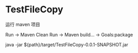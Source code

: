 # TestFileCopy
运行 maven 项目

Run -> Maven Clean
Run -> Maven build... -> Goals:package

java -jar ${path}/target/TestFileCopy-0.0.1-SNAPSHOT.jar
